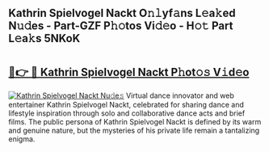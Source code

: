 ## Kathrin Spielvogel Nackt O𝚗𝚕yf𝚊ns L𝚎a𝚔ed N𝚞𝚍es - Part-GZF P𝚑𝚘tos Vi𝚍𝚎o - H𝚘𝚝 Part L𝚎a𝚔s 5NKoK

# <h2><a href="http://kf7978.oniu.top/?m=Kathrin+Spielvogel+Nackt">🔗👉 🔴 Kathrin Spielvogel Nackt P𝚑ot𝚘𝚜 V𝚒d𝚎o</a></h2>

[![Kathrin Spielvogel Nackt Nu𝚍e𝚜](https://i.imgur.com/0qMVB7G.gif)](http://kf7978.oniu.top/?m=Kathrin+Spielvogel+Nackt)
Virtual dance innovator and web entertainer Kathrin Spielvogel Nackt, celebrated for sharing dance and lifestyle inspiration through solo and collaborative dance acts and brief films. The public persona of Kathrin Spielvogel Nackt is defined by its warm and genuine nature, but the mysteries of his private life remain a tantalizing enigma.  
